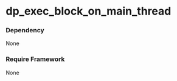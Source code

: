 dp_exec_block_on_main_thread
=================
  
### Dependency  
None  
  
### Require Framework  
None  

